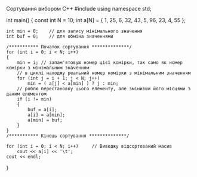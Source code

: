 Сортування вибором С++
#include <iostream>
using namespace std;

int main()
{
	const int N = 10;
	int a[N] = { 1, 25, 6, 32, 43, 5, 96, 23, 4, 55 };
	
	int min = 0;	// для запису мінімального значення
	int buf = 0;	// для обміна значеннями

	/*********** Початок сортування **************/
	for (int i = 0; i < N; i++)
	{
		min = i; // запам'ятовую номер цієї комірки, так само як номер комірки з мінімальним значенням
		// в циклі находжу реальний номер комірки з мінімальним значенням
		for (int j = i + 1; j < N; j++)
			min = ( a[j] < a[min] ) ? j : min;
		// роблю перестановку цього елементу, але змінивши його місцями з даним елементом
		if (i != min)
		{
			buf = a[i];
			a[i] = a[min];
			a[min] = buf;
		}
	}
	/*********** Кінець сортування **************/

	for (int i = 0; i < N; i++) 	// Виводжу відсортований масив
		cout << a[i] << '\t';
	cout << endl;
}
